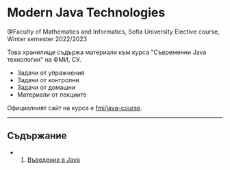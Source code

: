 # Modern Java Technologies
@Faculty of Mathematics and Informatics, Sofia University
Elective course, Winter semester 2022/2023


Това хранилище съдържа материали към курса "Съвременни Java технологии" на ФМИ, СУ.
- Задачи от упражнения
- Задачи от контролни
- Задачи от домашни
- Материали от лекциите

Официалният сайт на курса е [fmi/java-course](<https://fmi.github.io/java-course/>).


---

## Съдържание
- 01. [Въведение в Java](<./week-01/>)
